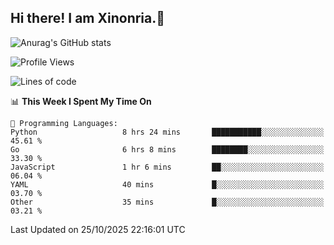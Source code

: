 ## Hi there! I am Xinonria.👋

![Anurag's GitHub stats](https://status-git-main-xinonrias-projects-f26540e3.vercel.app/api?username=xinonria&hide=stars,issues)

<!--START_SECTION:waka-->
![Profile Views](http://img.shields.io/badge/Profile%20Views-0-blue)

![Lines of code](https://img.shields.io/badge/From%20Hello%20World%20I%27ve%20Written-10.3%20million%20lines%20of%20code-blue)

📊 **This Week I Spent My Time On** 

```text
💬 Programming Languages: 
Python                   8 hrs 24 mins       ███████████░░░░░░░░░░░░░░   45.61 % 
Go                       6 hrs 8 mins        ████████░░░░░░░░░░░░░░░░░   33.30 % 
JavaScript               1 hr 6 mins         ██░░░░░░░░░░░░░░░░░░░░░░░   06.04 % 
YAML                     40 mins             █░░░░░░░░░░░░░░░░░░░░░░░░   03.70 % 
Other                    35 mins             █░░░░░░░░░░░░░░░░░░░░░░░░   03.21 % 
```


 Last Updated on 25/10/2025 22:16:01 UTC
<!--END_SECTION:waka-->

<!--
**xinonria/xinonria** is a ✨ _special_ ✨ repository because its `README.md` (this file) appears on your GitHub profile.

Here are some ideas to get you started:

- 🔭 I’m currently working on ...
- 🌱 I’m currently learning ...
- 👯 I’m looking to collaborate on ...
- 🤔 I’m looking for help with ...
- 💬 Ask me about ...
- 📫 How to reach me: ...
- 😄 Pronouns: ...
- ⚡ Fun fact: ...
-->

